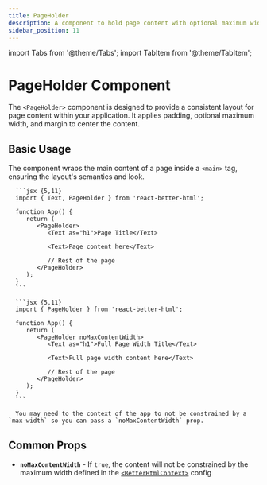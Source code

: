 ```yaml
---
title: PageHolder
description: A component to hold page content with optional maximum width and padding.
sidebar_position: 11
---
```


import Tabs from '@theme/Tabs';
import TabItem from '@theme/TabItem';

# PageHolder Component

The `<PageHolder>` component is designed to provide a consistent layout for page content within your application. It applies padding, optional maximum width, and margin to center the content.

## Basic Usage

The component wraps the main content of a page inside a `<main>` tag, ensuring the layout's semantics and look.

<Tabs>
   <TabItem value="basic" label="Basic PageHolder" default>

      ```jsx {5,11}
      import { Text, PageHolder } from 'react-better-html';

      function App() {
         return (
            <PageHolder>
               <Text as="h1">Page Title</Text>

               <Text>Page content here</Text>

               // Rest of the page
            </PageHolder>
         );
      }
      ```

   </TabItem>

   <TabItem value="noMaxWidth" label="No Max Width">

      ```jsx {5,11}
      import { PageHolder } from 'react-better-html';

      function App() {
         return (
            <PageHolder noMaxContentWidth>
               <Text as="h1">Full Page Width Title</Text>

               <Text>Full page width content here</Text>

               // Rest of the page
            </PageHolder>
         );
      }
      ```

      You may need to the context of the app to not be constrained by a `max-width` so you can pass a `noMaxContentWidth` prop.

   </TabItem>
</Tabs>

## Common Props

-  **`noMaxContentWidth`** - If `true`, the content will not be constrained by the maximum width defined in the [`<BetterHtmlContext>`](../getting-started/configuration#app-configuration) config
